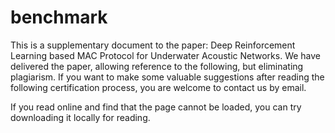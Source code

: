 # benchmark
This is a supplementary document to the paper: Deep Reinforcement Learning based MAC Protocol for Underwater Acoustic Networks.
We have delivered the paper, allowing reference to the following, but eliminating plagiarism. If you want to make some valuable suggestions after reading the following certification process, you are welcome to contact us by email.

If you read online and find that the page cannot be loaded, you can try downloading it locally for reading.
